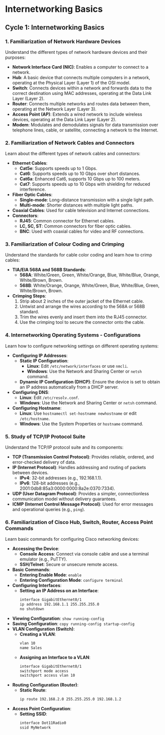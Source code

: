 # Internetworking Basics

## Cycle 1: Internetworking Basics

### 1. Familiarization of Network Hardware Devices
Understand the different types of network hardware devices and their purposes:
- **Network Interface Card (NIC)**: Enables a computer to connect to a network.
- **Hub**: A basic device that connects multiple computers in a network, operating at the Physical Layer (Layer 1) of the OSI model.
- **Switch**: Connects devices within a network and forwards data to the correct destination using MAC addresses, operating at the Data Link Layer (Layer 2).
- **Router**: Connects multiple networks and routes data between them, operating at the Network Layer (Layer 3).
- **Access Point (AP)**: Extends a wired network to include wireless devices, operating at the Data Link Layer (Layer 2).
- **Modem**: Modulates and demodulates signals for data transmission over telephone lines, cable, or satellite, connecting a network to the Internet.

### 2. Familiarization of Network Cables and Connectors
Learn about the different types of network cables and connectors:
- **Ethernet Cables**:
  - **Cat5e**: Supports speeds up to 1 Gbps.
  - **Cat6**: Supports speeds up to 10 Gbps over short distances.
  - **Cat6a**: Enhanced Cat6, supports 10 Gbps up to 100 meters.
  - **Cat7**: Supports speeds up to 10 Gbps with shielding for reduced interference.
- **Fiber Optic Cables**:
  - **Single-mode**: Long-distance transmission with a single light path.
  - **Multi-mode**: Shorter distances with multiple light paths.
- **Coaxial Cables**: Used for cable television and Internet connections.
- **Connectors**:
  - **RJ45**: Common connector for Ethernet cables.
  - **LC, SC, ST**: Common connectors for fiber optic cables.
  - **BNC**: Used with coaxial cables for video and RF connections.

### 3. Familiarization of Colour Coding and Crimping
Understand the standards for cable color coding and learn how to crimp cables:
- **TIA/EIA 568A and 568B Standards**:
  - **568A**: White/Green, Green, White/Orange, Blue, White/Blue, Orange, White/Brown, Brown.
  - **568B**: White/Orange, Orange, White/Green, Blue, White/Blue, Green, White/Brown, Brown.
- **Crimping Steps**:
  1. Strip about 2 inches of the outer jacket of the Ethernet cable.
  2. Untwist and arrange the wires according to the 568A or 568B standard.
  3. Trim the wires evenly and insert them into the RJ45 connector.
  4. Use the crimping tool to secure the connector onto the cable.

### 4. Internetworking Operating Systems - Configurations
Learn how to configure networking settings on different operating systems:
- **Configuring IP Addresses**:
  - **Static IP Configuration**:
    - **Linux**: Edit `/etc/network/interfaces` or use `nmcli`.
    - **Windows**: Use the Network and Sharing Center or `netsh` command.
  - **Dynamic IP Configuration (DHCP)**: Ensure the device is set to obtain an IP address automatically from a DHCP server.
- **Configuring DNS**:
  - **Linux**: Edit `/etc/resolv.conf`.
  - **Windows**: Use the Network and Sharing Center or `netsh` command.
- **Configuring Hostname**:
  - **Linux**: Use `hostnamectl set-hostname newhostname` or edit `/etc/hostname`.
  - **Windows**: Use the System Properties or `hostname` command.

### 5. Study of TCP/IP Protocol Suite
Understand the TCP/IP protocol suite and its components:
- **TCP (Transmission Control Protocol)**: Provides reliable, ordered, and error-checked delivery of data.
- **IP (Internet Protocol)**: Handles addressing and routing of packets between devices.
  - **IPv4**: 32-bit addresses (e.g., 192.168.1.1).
  - **IPv6**: 128-bit addresses (e.g., 2001:0db8:85a3:0000:0000:8a2e:0370:7334).
- **UDP (User Datagram Protocol)**: Provides a simpler, connectionless communication model without delivery guarantees.
- **ICMP (Internet Control Message Protocol)**: Used for error messages and operational queries (e.g., `ping`).

### 6. Familiarization of Cisco Hub, Switch, Router, Access Point Commands
Learn basic commands for configuring Cisco networking devices:
- **Accessing the Device**:
  - **Console Access**: Connect via console cable and use a terminal emulator (e.g., PuTTY).
  - **SSH/Telnet**: Secure or unsecure remote access.
- **Basic Commands**:
  - **Entering Enable Mode**: `enable`
  - **Entering Configuration Mode**: `configure terminal`
- **Configuring Interfaces**:
  - **Setting an IP Address on an Interface**:
    ```sh
    interface GigabitEthernet0/1
    ip address 192.168.1.1 255.255.255.0
    no shutdown
    ```
- **Viewing Configuration**: `show running-config`
- **Saving Configuration**: `copy running-config startup-config`
- **VLAN Configuration (Switch)**:
  - **Creating a VLAN**:
    ```sh
    vlan 10
    name Sales
    ```
  - **Assigning an Interface to a VLAN**:
    ```sh
    interface GigabitEthernet0/1
    switchport mode access
    switchport access vlan 10
    ```
- **Routing Configuration (Router)**:
  - **Static Route**:
    ```sh
    ip route 192.168.2.0 255.255.255.0 192.168.1.2
    ```
- **Access Point Configuration**:
  - **Setting SSID**:
    ```sh
    interface Dot11Radio0
    ssid MyNetwork
    ```
